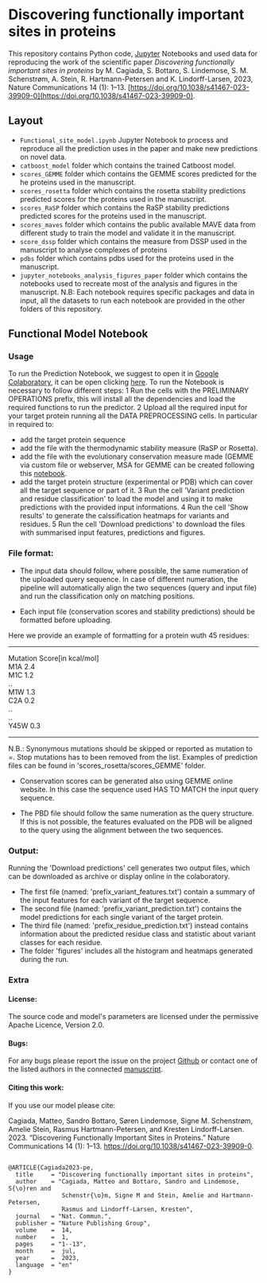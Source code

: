 # Discovering functionally important sites in proteins

This repository contains Python code, [Jupyter](http://jupyter.org) Notebooks and used data for reproducing the work of the scientific paper _Discovering functionally important sites in proteins_ by M. Cagiada, S. Bottaro, S. Lindemose, S. M. Schenstrøm, A. Stein, R. Hartmann-Petersen and K. Lindorff-Larsen, 2023, Nature Communications 14 (1): 1–13. [https://doi.org/10.1038/s41467-023-39909-0](https://doi.org/10.1038/s41467-023-39909-0).

## Layout
- `Functional_site_model.ipynb` Jupyter Notebook to process and reproduce all the prediction uses in the paper and make new predictions on novel data.
- `catboost_model` folder which contains the trained Catboost model.
- `scores_GEMME` folder which contains the GEMME scores predicted for the he proteins used in the manuscript.
- `scores_rosetta` folder which contains the rosetta stability predictions predicted scores for the proteins used in the manuscript.
- `scores_RaSP` folder which contains the RaSP stability predictions predicted scores for the proteins used in the manuscript.
- `scores_maves` folder which contains the public available MAVE data from different study to train the model and validate it in the manuscript.
- `score_dssp` folder which contains the measure from DSSP used in the manuscript to analyse complexes of proteins
- `pdbs` folder which contains pdbs used for the proteins used in the manuscript.
- `jupyter_notebooks_analysis_figures_paper` folder which contains the notebooks used to recreate most of the analysis and figures in the manuscript. N.B: Each notebook requires specific packages and data in input, all the datasets to run each notebook are provided in the other folders of this repository.

## Functional Model Notebook
### Usage
To run the Prediction Notebook, we suggest to open it in [Google Colaboratory](https://colab.research.google.com/), it can be open clicking [here](https://colab.research.google.com/github/KULL-Centre/_2022_functional-sites-cagiada/blob/main/Functional_site_model.ipynb).
To run the Notebook is necessary to follow different steps:
1 Run the cells with the PRELIMINARY OPERATIONS prefix, this will install all the dependencies and load the required functions to run the predictor.
2 Upload all the required input for your target protein running all the DATA PREPROCESSING cells. In particular in required to:
  - add the target protein sequence
  - add the file with the thermodynamic stability measure (RaSP or Rosetta).
  - add the file with the evolutionary conservation measure made (GEMME via custom file or webserver, MSA for GEMME can be created following this [notebook](https://colab.research.google.com/github/KULL-Centre/_2022_functional-sites-cagiada/blob/main/MSA_for_GEMMEwebserver.ipynb).
  - add the target protein structure (experimental or PDB) which can cover all the target sequence or part of it. 
3 Run the cell 'Variant prediction and residue classification' to load the model and using it to make predictions with the provided input informations.
4 Run the cell 'Show results'  to generate the calssification heatmaps for variants and residues.
5 Run the cell 'Download predictions'   to download the files with summarised input features, predictions and figures.

### File format:

- The input data should follow, where possible, the same numeration of the uploaded query sequence. In case of different numeration, the pipeline will automatically align the two sequences (query and input file) and run the classification only on matching positions.

- Each input file (conservation scores and stability predictions) should be formatted before uploading.

Here we provide an example of formatting for a protein wuth 45 residues:

********************************* 

Mutation  Score[in kcal/mol]  
M1A       2.4  
M1C       1.2  
..  
M1W       1.3  
C2A       0.2   
..  
..  
Y45W       0.3  
  
********************************* 

N.B.: Synonymous mutations should be skipped or reported as mutation to =. Stop mutations has to been removed from the list.
Examples of prediction files can be found in 'scores_rosetta/scores_GEMME' folder.

- Conservation scores can be generated also using GEMME online website. In this case the sequence used HAS TO MATCH the input query sequence.

- The PBD file should follow the same numeration as the query structure. If this is not possible, the features evaluated on the PDB will be aligned to the query using the alignment between the two sequences.

### Output:
Running  the 'Download predictions' cell generates two output files, which can be downloaded as archive or display online in the colaboratory.
- The first file (named: 'prefix_variant_features.txt') contain a summary of the input features for each variant of the target sequence.
- The second file (named: 'prefix_variant_prediction.txt') contains the model predictions for each single variant of the target protein.
- The third file (named: 'prefix_residue_prediction.txt') instead contains information about the predicted residue class and statistic about variant classes for each residue.
- The folder 'figures' includes all the histogram and heatmaps generated during the run.

### Extra
#### License:

The source code and model's parameters are licensed under the permissive Apache Licence, Version 2.0.

#### Bugs:

For any bugs please report the issue on the project [Github](https://github.com/KULL-Centre/_2022_functional-sites-cagiada) or contact one of the listed authors in the connected [manuscript](https://doi.org/10.1038/s41467-023-39909-0).

#### Citing this work:

If you use our model please cite:

Cagiada, Matteo, Sandro Bottaro, Søren Lindemose, Signe M. Schenstrøm, Amelie Stein, Rasmus Hartmann-Petersen, and Kresten Lindorff-Larsen. 2023. “Discovering Functionally Important Sites in Proteins.” Nature Communications 14 (1): 1–13. https://doi.org/10.1038/s41467-023-39909-0.
```

@ARTICLE{Cagiada2023-pe,
  title     = "Discovering functionally important sites in proteins",
  author    = "Cagiada, Matteo and Bottaro, Sandro and Lindemose, S{\o}ren and
               Schenstr{\o}m, Signe M and Stein, Amelie and Hartmann-Petersen,
               Rasmus and Lindorff-Larsen, Kresten",
  journal   = "Nat. Commun.",
  publisher = "Nature Publishing Group",
  volume    =  14,
  number    =  1,
  pages     = "1--13",
  month     =  jul,
  year      =  2023,
  language  = "en"
}

```
